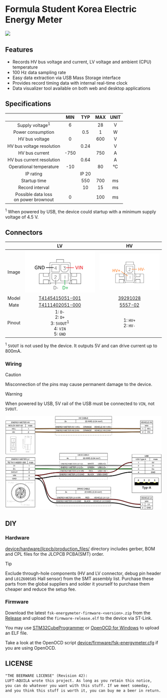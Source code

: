 # Formula Student Korea Electric Energy Meter

![](.github/assets/3d.png)

## Features

* Records HV bus voltage and current, LV voltage and ambient (CPU) temperature
* 100 Hz data sampling rate
* Easy data extraction via USB Mass Storage interface
* Provides record timing data with internal real-time clock
* Data visualizer tool available on both web and desktop applications

## Specifications

| | MIN | TYP | MAX | UNIT |
|:-:|:-:|:-:|:-:|:-:|
| Supply voltage<sup>1</sup> | 6 | | 28 | V |
| Power consumption | | 0.5 | 1 | W |
| HV bus voltage | 0 | | 600 | V |
| HV bus voltage resolution | | 0.24 | | V |
| HV bus current | -750 | | 750 | A |
| HV bus current resolution | | 0.64 | | A |
| Operational temperature | -10 | | 80 | °C |
| IP rating | | IP 20 | | |
| Startup time |  | 550 | 700 | ms |
| Record interval |  | 10 | 15 | ms |
| Possible data loss<br>on power brownout | 0 | | 100 | ms |

<sup>1</sup> When powered by USB, the device could startup with a minimum supply voltage of 4.5 V.

## Connectors

| | LV | HV |
|:-:|:-:|:-:|
| Image | ![](.github/assets/lv.png) | ![](.github/assets/hv.png) |
| Model | [T4145415051-001](https://www.te.com/en/product-T4145415051-001.html) | [39291028](https://www.molex.com/en-us/products/part-detail/39291028) |
| Mate | [T4111402051-000](https://www.te.com/en/product-T4111402051-000.html) | [5557-02](https://www.molex.com/en-us/part-list/5557?physical_circuitsMaximum=%222%22&physical_numberOfRows=%222%22) |
| Pinout | 1: `D-`<br>2: `D+`<br>3: `5VOUT`<sup>1</sup><br>4: `VIN`<br>5: `GND` | 1: `HV+`<br>2: `HV-` |

<sup>1</sup> `5VOUT` is not used by the device. It outputs 5V and can drive current up to 800mA.

### Wiring

> [!CAUTION]
> Misconnection of the pins may cause permanent damage to the device.

> [!WARNING]
> When powered by USB, 5V rail of the USB must be connected to `VIN`, not `5VOUT`.

![](.github/assets/wire.png)

## DIY

### Hardware

[device/hardware/jlcpcb/production_files/](https://github.com/luftaquila/fsk-energymeter/tree/main/device/hardware/jlcpcb/production_files) directory includes gerber, BOM and CPL files for the JLCPCB PCBA(SMT) order.

> [!TIP]
> Exclude through-hole components (HV and LV connector, debug pin header and `L01Z600S05` Hall sensor) from the SMT assembly list. Purchase these parts from the global suppliers and solder it yourself to purchase them cheaper and reduce the setup fee.

### Firmware

Download the latest `fsk-energymeter-firmware-<version>.zip` from the [Release](https://github.com/luftaquila/fsk-energymeter/releases) and upload the `firmware-release.elf` to the device via ST-Link.

You may use [STM32CubeProgrammer](https://www.st.com/en/development-tools/stm32cubeprog.html) or [OpenOCD for Windows](https://gnutoolchains.com/arm-eabi/openocd/) to upload an ELF file.

Take a look at the OpenOCD script [device/firmware/fsk-energymeter.cfg](https://github.com/luftaquila/fsk-energymeter/blob/main/device/firmware/fsk-energymeter.cfg) if you are using OpenOCD.

## LICENSE

```
"THE BEERWARE LICENSE" (Revision 42):
LUFT-AQUILA wrote this project. As long as you retain this notice,
you can do whatever you want with this stuff. If we meet someday,
and you think this stuff is worth it, you can buy me a beer in return.
```

